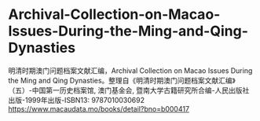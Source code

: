 # Archival-Collection-on-Macao-Issues-During-the-Ming-and-Qing-Dynasties
明清时期澳门问题档案文献汇编，Archival Collection on Macao Issues During the Ming and Qing Dynasties。整理自《明清时期澳门问题档案文献汇编》（五）-中国第一历史档案馆, 澳门基金会, 暨南大学古籍研究所合编-人民出版社出版-1999年出版-ISBN13: 9787010030692 https://www.macaudata.mo/books/detail?bno=b000417
